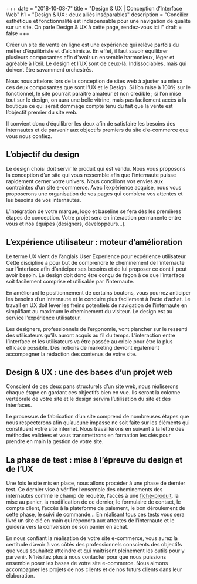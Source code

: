 +++
date = "2018-10-08-7"
title = "Design &amp; UX | Conception d’Interface Web"
h1 = "Design &amp; UX : deux alliés inséparables"
description = "Concilier esthétique et fonctionnalité est indispensable pour une navigation de qualité sur un site. On parle Design &amp; UX à cette page, rendez-vous ici !"
draft = false
+++

Créer un site de vente en ligne est une expérience qui relève parfois du métier d’équilibriste et
d’alchimiste. En effet, il faut savoir équilibrer plusieurs composantes afin d’avoir un ensemble
harmonieux, léger et agréable à l’œil. Le design et l’UX sont de ceux-là. Indissociables, mais qui
doivent être savamment orchestrés.

Nous nous attelons lors de la conception de sites web à ajuster au mieux ces deux composantes que
sont l’UX et le Design. Si l’on mise à 100% sur le fonctionnel, le site pourrait paraître amateur et non
crédible ; si l’on mise tout sur le design, on aura une belle vitrine, mais pas facilement accès à la
boutique ce qui serait dommage compte tenu du fait que la vente est l’objectif premier du site web.

Il convient donc d’équilibrer les deux afin de satisfaire les besoins des internautes et de parvenir aux
objectifs premiers du site d’e-commerce que vous nous confiez.

## L’objectif du design

Le design choisi doit servir le produit qui est vendu. Nous vous proposons la conception d’un site qui
vous ressemble afin que l’internaute puisse rapidement cerner votre univers. Nous concilions vos
envies aux contraintes d’un site e-commerce. Avec l’expérience acquise, nous vous proposerons une
organisation de vos pages qui comblera vos attentes et les besoins de vos internautes.

L’intégration de votre marque, logo et baseline se fera dès les premières étapes de conception. Votre
projet sera en interaction permanente entre vous et nos équipes (designers, développeurs…).

## L’expérience utilisateur : moteur d’amélioration

Le terme UX vient de l’anglais User Experience pour expérience utilisateur. Cette discipline a pour but
de comprendre le cheminement de l’internaute sur l’interface afin d’anticiper ses besoins et de lui
proposer ce dont il peut avoir besoin. Le design doit donc être conçu de façon à ce que l’interface
soit facilement comprise et utilisable par l’internaute.

En améliorant le positionnement de certains boutons, vous pourrez anticiper les besoins d’un
internaute et le conduire plus facilement à l’acte d’achat. Le travail en UX doit lever les freins
potentiels de navigation de l’internaute en simplifiant au maximum le cheminement du visiteur. Le
design est au service l’expérience utilisateur.

Les designers, professionnels de l’ergonomie, vont plancher sur le ressenti des utilisateurs qu’ils
auront acquis au fil du temps. L’interaction entre l’interface et les utilisateurs va être passée au crible
pour être la plus efficace possible. Des notions de marketing devront également accompagner la
rédaction des contenus de votre site.

## Design &amp; UX : une des bases d’un projet web

Conscient de ces deux pans structurels d’un site web, nous réaliserons chaque étape en gardant ces
objectifs bien en vue. Ils seront la colonne vertébrale de votre site et le design servira l’utilisation du
site et des interfaces.

Le processus de fabrication d’un site comprend de nombreuses étapes que nous respecterons afin
qu’aucune impasse ne soit faite sur les éléments qui constituent votre site internet. Nous travaillerons en suivant à la lettre des méthodes validées et vous transmettrons en formation les clés
pour prendre en main la gestion de votre site.

## La phase de test : mise à l’épreuve du design et de l’UX

Une fois le site mis en place, nous allons procéder à une phase de dernier test. Ce dernier vise à
vérifier l’ensemble des cheminements des internautes comme le champ de requête, l’accès à une
[fiche-produit](/ecommerce/design-ux/fiche-produit/), la mise au panier, la modification de ce dernier, le formulaire de contact, le compte
client, l’accès à la plateforme de paiement, le bon déroulement de cette phase, le suivi de
commande… En réalisant tous ces tests vous sera livré un site clé en main qui répondra aux attentes
de l’internaute et le guidera vers la conversion de son panier en achat.

En nous confiant la réalisation de votre site e-commerce, vous aurez la certitude d’avoir à vos côtés
des professionnels conscients des objectifs que vous souhaitez atteindre et qui maitrisent
pleinement les outils pour y parvenir. N’hésitez plus à nous contacter pour que nous puissions
ensemble poser les bases de votre site e-commerce. Nous aimons accompagner les projets de nos
clients et de nos futurs clients dans leur élaboration.